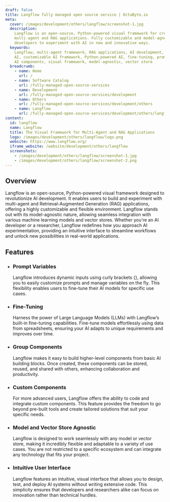 ```yaml
---
draft: false
title: Langflow fully managed open source service | OctaByte.io
meta:
  cover: /images/development/others/langflow/screenshot-1.jpg
  description:
    Langflow is an open-source, Python-powered visual framework for creating
    multi-agent and RAG applications. Fully customizable and model-agnostic, it empowers
    developers to experiment with AI in new and innovative ways.
  keywords:
    Langflow, multi-agent framework, RAG applications, AI development, open-source
    AI, customizable AI framework, Python-powered AI, fine-tuning, prompt variables,
    AI components, visual framework, model-agnostic, vector store
  breadcrumb:
    - name: Home
      url: /
    - name: Software Catalog
      url: /fully-managed-open-source-services
    - name: Development
      url: /fully-managed-open-source-services/development
    - name: Others
      url: /fully-managed-open-source-services/development/others
    - name: Langflow
      url: /fully-managed-open-source-services/development/others/langflow
content:
  id: langflow
  name: Langflow
  title: The Visual Framework for Multi-Agent and RAG Applications
  logo: /images/development/others/langflow/logo.png
  website: https://www.langflow.org/
  iframe_website: /website/development/others/langflow
  screenshots:
    - /images/development/others/langflow/screenshot-1.jpg
    - /images/development/others/langflow/screenshot-2.png
---
```


## Overview

Langflow is an open-source, Python-powered visual framework designed to revolutionize AI development. It enables users to build and experiment with multi-agent and Retrieval-Augmented Generation (RAG) applications, offering a highly customizable and flexible environment. Langflow stands out with its model-agnostic nature, allowing seamless integration with various machine learning models and vector stores. Whether you're an AI developer or a researcher, Langflow redefines how you approach AI experimentation, providing an intuitive interface to streamline workflows and unlock new possibilities in real-world applications.

## Features

- ### Prompt Variables

  Langflow introduces dynamic inputs using curly brackets {}, allowing you to easily customize prompts and manage variables on the fly. This flexibility enables users to fine-tune their AI models for specific use cases.

- ### Fine-Tuning

  Harness the power of Large Language Models (LLMs) with Langflow’s built-in fine-tuning capabilities. Fine-tune models effortlessly using data from spreadsheets, ensuring your AI adapts to unique requirements and improves over time.

- ### Group Components

  Langflow makes it easy to build higher-level components from basic AI building blocks. Once created, these components can be stored, reused, and shared with others, enhancing collaboration and productivity.

- ### Custom Components

  For more advanced users, Langflow offers the ability to code and integrate custom components. This feature provides the freedom to go beyond pre-built tools and create tailored solutions that suit your specific needs.

- ### Model and Vector Store Agnostic

  Langflow is designed to work seamlessly with any model or vector store, making it incredibly flexible and adaptable to a variety of use cases. You are not restricted to a specific ecosystem and can integrate any technology that fits your project.

- ### Intuitive User Interface

  Langflow features an intuitive, visual interface that allows you to design, test, and deploy AI systems without writing extensive code. This simplicity ensures that developers and researchers alike can focus on innovation rather than technical hurdles.
